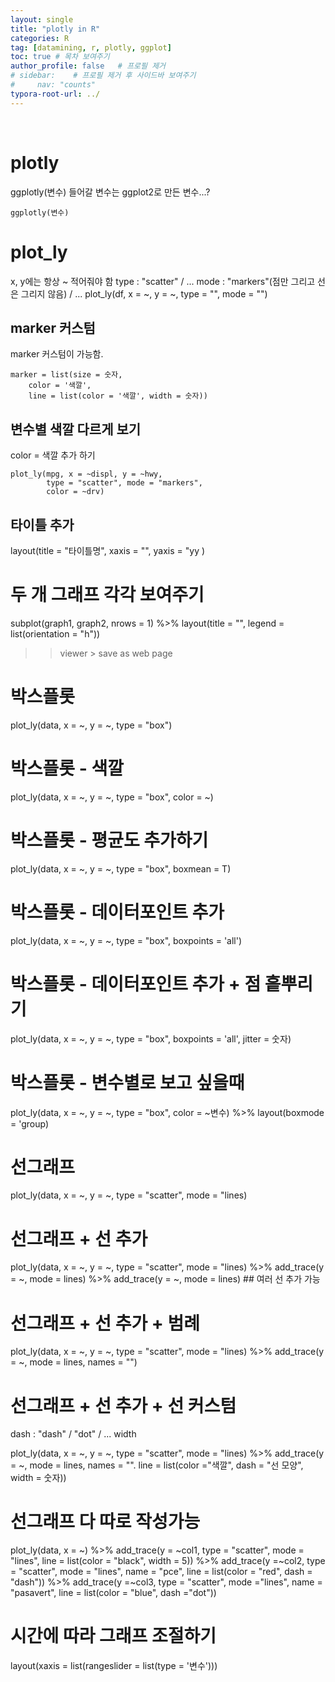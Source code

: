 ```yaml
---
layout: single
title: "plotly in R"
categories: R
tag: [datamining, r, plotly, ggplot]
toc: true # 목차 보여주기
author_profile: false   # 프로필 제거
# sidebar:    # 프로필 제거 후 사이드바 보여주기
#     nav: "counts"
typora-root-url: ../
---
```

<br>

# plotly
ggplotly(변수)
들어갈 변수는 ggplot2로 만든 변수...?
```
ggplotly(변수)
```

# plot_ly
x, y에는 항상 ~ 적어줘야 함
type : "scatter" / ...
mode : "markers"(점만 그리고 선은 그리지 않음) / ...
plot_ly(df, x = ~, y = ~, type = "", mode = "")

## marker 커스텀
marker 커스텀이 가능함.
```
marker = list(size = 숫자,
    color = '색깔',
    line = list(color = '색깔', width = 숫자))
```

## 변수별 색깔 다르게 보기
color = 색깔 추가 하기
```
plot_ly(mpg, x = ~displ, y = ~hwy,
        type = "scatter", mode = "markers",
        color = ~drv)
```

## 타이틀 추가
layout(title = "타이틀명",
        xaxis = "",
        yaxis = "yy )

# 두 개 그래프 각각 보여주기
subplot(graph1, graph2, nrows = 1) %>%
    layout(title = "",
            legend = list(orientation = "h"))

>> viewer > save as web page


# 박스플롯
plot_ly(data, x = ~, y = ~, type = "box")

# 박스플롯 - 색깔
plot_ly(data, x = ~, y = ~, type = "box", color = ~)

# 박스플롯 - 평균도 추가하기
plot_ly(data, x = ~, y = ~, type = "box", boxmean = T)

# 박스플롯 - 데이터포인트 추가
plot_ly(data, x = ~, y = ~, type = "box", boxpoints = 'all')

# 박스플롯 - 데이터포인트 추가 + 점 흩뿌리기
plot_ly(data, x = ~, y = ~, type = "box", boxpoints = 'all', jitter = 숫자)

# 박스플롯 - 변수별로 보고 싶을때
plot_ly(data, x = ~, y = ~, type = "box", color = ~변수) %>%
    layout(boxmode = 'group)


# 선그래프
plot_ly(data, x = ~, y = ~, type = "scatter", mode = "lines)

# 선그래프 + 선 추가
plot_ly(data, x = ~, y = ~, type = "scatter", mode = "lines) %>%
    add_trace(y = ~, mode = lines) %>%
    add_trace(y = ~, mode = lines) ## 여러 선 추가 가능

# 선그래프 + 선 추가 + 범례
plot_ly(data, x = ~, y = ~, type = "scatter", mode = "lines) %>%
    add_trace(y = ~, mode = lines, names = "")

# 선그래프 + 선 추가 + 선 커스텀
dash : "dash" / "dot" / ...
width

plot_ly(data, x = ~, y = ~, type = "scatter", mode = "lines) %>%
    add_trace(y = ~, mode = lines, names = "". line = list(color ="색깔", dash = "선 모양", width = 숫자))

# 선그래프 다 따로 작성가능
plot_ly(data, x = ~) %>%
  add_trace(y = ~col1, type = "scatter", mode = "lines", line = list(color = "black", width = 5)) %>%
  add_trace(y =~col2, type = "scatter", mode = "lines", name = "pce", line = list(color = "red", dash = "dash")) %>%
  add_trace(y =~col3, type = "scatter", mode ="lines", name = "pasavert", line = list(color = "blue", dash ="dot"))

# 시간에 따라 그래프 조절하기

layout(xaxis = list(rangeslider = list(type = '변수')))

